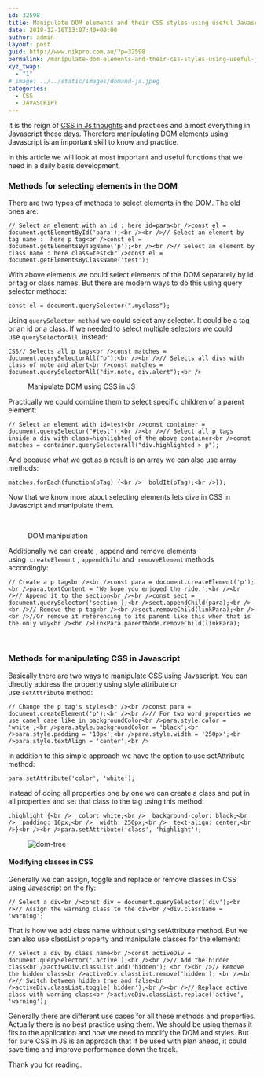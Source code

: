 ```yaml
---
id: 32598
title: Manipulate DOM elements and their CSS styles using useful Javascript methods
date: 2018-12-16T13:07:40+00:00
author: admin
layout: post
guid: http://www.nikpro.com.au/?p=32598
permalink: /manipulate-dom-elements-and-their-css-styles-using-useful-javascript-methods/
xyz_twap:
  - "1"
# image: ../../static/images/domand-js.jpeg
categories:
  - CSS
  - JAVASCRIPT
---
```


It is the reign of <a rel="noreferrer noopener" aria-label="It is the reign of CSS in Js thoughts and practices and almost everything in Javascript these days. Therefore manipulating DOM elements using Javascript is an important skill to know and practice. (opens in a new tab)" href="https://css-tricks.com/css-in-js-ftw-wtf/" target="_blank">CSS in Js thoughts</a> and practices and almost everything in Javascript these days. Therefore manipulating DOM elements using Javascript is an important skill to know and practice.

In this article we will look at most important and useful functions that we need in a daily basis development.

### Methods for selecting elements in the DOM

There are two types of methods to select elements in the DOM. The old ones are:


```
// Select an element with an id : here id=para<br />const el = document.getElementById('para');<br /><br />// Select an element by tag name :  here p tag<br />const el = document.getElementsByTagName('p');<br /><br />// Select an element by class name : here class=test<br />const el = document.getElementsByClassName('test');
```


With above elements we could select elements of the DOM separately by id or tag or class names. But there are modern ways to do this using query selector methods:

```
const el = document.querySelector(".myclass");
```


Using&nbsp;`querySelector method`&nbsp;we could select any selector. It could be a tag or an id or a class. If we needed to select multiple selectors we could use&nbsp;`querySelectorAll`&nbsp; instead:


```
CSS// Selects all p tags<br />const matches = document.querySelectorAll("p");<br /><br />// Selects all divs with class of note and alert<br />const matches = document.querySelectorAll("div.note, div.alert");<br />
```


<div class="wp-block-image">
  <figure class="aligncenter"><img src="http://www.nikpro.com.auhtmlDOM.png" alt="" class="wp-image-32602" srcset="http://testgatsby.localhtmlDOM.png 225w, http://testgatsby.localhtmlDOM-150x150.png 150w" sizes="(max-width: 225px) 100vw, 225px" /><figcaption>Manipulate DOM using CSS in JS</figcaption></figure>
</div>

Practically we could combine them to select specific children of a parent element:


```
// Select an element with id=test<br />const container = document.querySelector("#test");<br /><br />// Select all p tags inside a div with class=highlighted of the above container<br />const matches = container.querySelectorAll("div.highlighted > p");
```


And because what we get as a result is an array we can also use array methods:


```
matches.forEach(function(pTag) {<br />  boldIt(pTag);<br />});
```


Now that we know more about selecting elements lets dive in CSS in Javascript and manipulate them.<figure class="wp-block-image">

<img src="http://www.nikpro.com.audom-manipulation-1024x576.png" alt="" class="wp-image-32600" srcset="http://testgatsby.localdom-manipulation-1024x576.png 1024w, http://testgatsby.localdom-manipulation-300x169.png 300w, http://testgatsby.localdom-manipulation-768x432.png 768w, http://testgatsby.localdom-manipulation-1568x882.png 1568w" sizes="(max-width: 1024px) 100vw, 1024px" /> <figcaption>  
DOM manipulation

</figcaption></figure>

Additionally we can create , append and remove elements using&nbsp;&nbsp;`createElement`&nbsp;, `appendChild`&nbsp;and &nbsp;`removeElement` methods accordingly:


```
// Create a p tag<br /><br />const para = document.createElement('p');<br />para.textContent = 'We hope you enjoyed the ride.';<br /><br />// Append it to the section<br /><br />const sect = document.querySelector('section');<br />sect.appendChild(para);<br /><br />// Remove the p tag<br /><br />sect.removeChild(linkPara);<br /><br />//Or remove it referencing to its parent like this when that is the only way<br /><br />linkPara.parentNode.removeChild(linkPara);
```


&nbsp;

### Methods for manipulating CSS in Javascript

Basically there are two ways to manipulate CSS using Javascript. You can directly address the property using style attribute or use&nbsp;`setAttribute`&nbsp;method:


```
// Change the p tag's styles<br /><br />const para = document.createElement('p');<br /><br />// For two word properties we use camel case like in backgroundColor<br />para.style.color = 'white';<br />para.style.backgroundColor = 'black';<br />para.style.padding = '10px';<br />para.style.width = '250px';<br />para.style.textAlign = 'center';<br />
```


In addition to this simple approach we have the option to use setAttribute method:

```
para.setAttribute('color', 'white');
```


Instead of doing all properties one by one we can create a class and put in all properties and set that class to the tag using this method:


```
.highlight {<br />  color: white;<br />  background-color: black;<br />  padding: 10px;<br />  width: 250px;<br />  text-align: center;<br />}<br /><br />para.setAttribute('class', 'highlight');
```
<figure class="wp-block-image">

<img src="http://www.nikpro.com.audom-tree.png" alt="dom-tree" class="wp-image-32605" srcset="http://testgatsby.localdom-tree.png 665w, http://testgatsby.localdom-tree-300x128.png 300w" sizes="(max-width: 665px) 100vw, 665px" /> </figure>

#### Modifying classes in CSS

Generally we can assign, toggle and replace or remove classes in CSS using Javascript on the fly:


```
// Select a div<br />const div = document.querySelector('div');<br />// Assign the warning class to the div<br />div.className = 'warning';
```


That is how we add class name without using setAttribute method. But we can also use classList property and manipulate classes for the element:


```
// Select a div by class name<br />const activeDiv = document.querySelector('.active');<br /><br />// Add the hidden class<br />activeDiv.classList.add('hidden'); <br /><br />// Remove the hidden class<br />activeDiv.classList.remove('hidden'); <br /><br />// Switch between hidden true and false<br />activeDiv.classList.toggle('hidden');<br /><br />// Replace active class with warning class<br />activeDiv.classList.replace('active', 'warning');
```


Generally there are different use cases for all these methods and properties. Actually there is no best practice using them. We should be using themas it fits to the application and how we need to modify the DOM and styles. But for sure CSS in JS is an approach that if be used with plan ahead, it could save time and improve performance down the track.

Thank you for reading.
